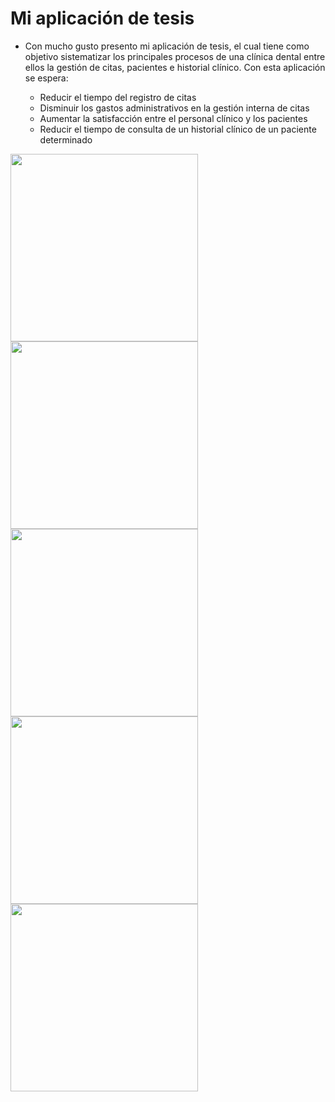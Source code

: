 # Mi aplicación de tesis

* Con mucho gusto presento mi aplicación de tesis, el cual tiene como objetivo sistematizar los principales procesos de una clínica dental entre ellos la gestión de citas, pacientes e historial clínico. Con esta aplicación se espera:

  * Reducir el tiempo del registro de citas
  * Disminuir los gastos administrativos en la gestión interna de citas
  * Aumentar la satisfacción entre el personal clínico y los pacientes
  * Reducir el tiempo de consulta de un historial clínico de un paciente determinado


<img src="https://res.cloudinary.com/dr2lzs49z/image/upload/v1709096199/Tesis%20APP%20-%20rios%20dent/ks7nlu8mukrajlmcucem.png" width="300">
<img src="https://res.cloudinary.com/dr2lzs49z/image/upload/v1709096199/Tesis%20APP%20-%20rios%20dent/duut71fifmxvioe9jblb.png" width="300">
<img src="https://res.cloudinary.com/dr2lzs49z/image/upload/v1709096199/Tesis%20APP%20-%20rios%20dent/q8544jw5ayuznsw4i7kt.png" width="300">
<img src="https://res.cloudinary.com/dr2lzs49z/image/upload/v1709096200/Tesis%20APP%20-%20rios%20dent/i40ve05yqp40es0irw3i.png" width="300">
<img src="https://res.cloudinary.com/dr2lzs49z/image/upload/v1709096200/Tesis%20APP%20-%20rios%20dent/xmmjf2buqtthp9f0j8s1.png" width="300">

